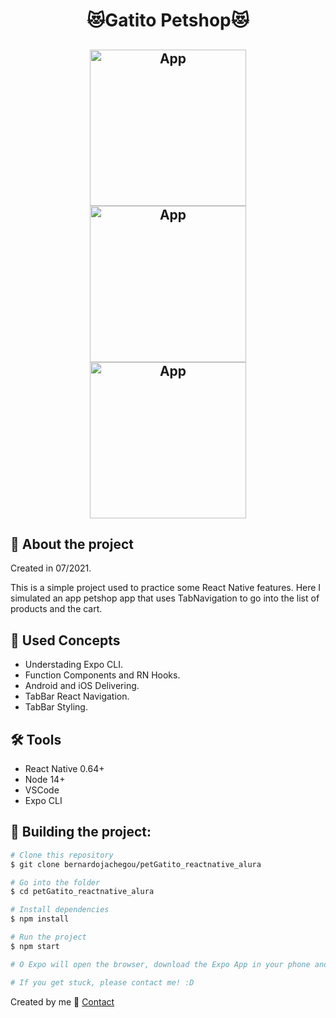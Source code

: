 <h1 align="center">
😻Gatito Petshop😻
</h1>

<h2 align="center">
  <img alt="App" width="250px" src="https://user-images.githubusercontent.com/47263354/125176084-ba343c80-e19e-11eb-923e-1e623d34bf92.png"/>
    <img alt="App" width="250px" src="https://user-images.githubusercontent.com/47263354/125176082-b86a7900-e19e-11eb-9c9d-f14bfe922c21.png"/>
  <img alt="App" width="250px" src="https://user-images.githubusercontent.com/47263354/125176085-bb656980-e19e-11eb-9e63-2bafda03a4fc.png"/>
</h2>

## 📱 About the project
<p>
Created in 07/2021.
</p>

<p> 
This is a simple project used to practice some React Native features. Here I simulated an app petshop app that uses TabNavigation to go into the list of products and the 
cart.
 </p>



## 🎯 Used Concepts
<ul>
<li>Understading Expo CLI.</li>
<li>Function Components and RN Hooks.</li>
<li>Android and iOS Delivering.</li>
<li>TabBar React Navigation.</li>
<li>TabBar Styling.</li>
</ul>


## 🛠 Tools
<ul>
  <li>React Native 0.64+</li>
  <li>Node 14+</li>
  <li>VSCode</li>
  <li>Expo CLI</li> 
</ul>

## 🔌 Building the project:

```bash
# Clone this repository
$ git clone bernardojachegou/petGatito_reactnative_alura

# Go into the folder
$ cd petGatito_reactnative_alura

# Install dependencies
$ npm install

# Run the project
$ npm start

# O Expo will open the browser, download the Expo App in your phone and scan the QRCode

# If you get stuck, please contact me! :D
```

Created by me :wave: [Contact](https://www.linkedin.com/in/bernardojachegou/)
